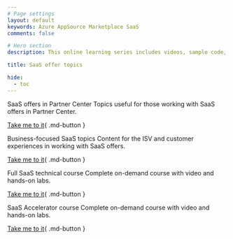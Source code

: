 ```yaml
---
# Page settings
layout: default
keywords: Azure AppSource Marketplace SaaS
comments: false

# Hero section
description: This online learning series includes videos, sample code, and hands-on labs meant to speed your time to publishing your custom SaaS offer on the Microsoft marketplace. If you are building a SaaS offer for the marketplace this learning series is for you.

title: SaaS offer topics

hide:
  - toc
---
```


<div class="sub-page-tile" markdown="1">
  <span class="linkless-heading">SaaS offers in Partner Center</span>
  Topics useful for those working with SaaS offers in Partner Center.

[Take me to it](/Mastering-the-Marketplace/partner-center/saas){ .md-button }
</div>

<div class="sub-page-tile" markdown="1">
  <span class="linkless-heading">Business-focused SaaS topics</span>
  Content for the ISV and customer experiences in working with SaaS offers.

[Take me to it](/Mastering-the-Marketplace/saas/general-topics){ .md-button }
</div>

<div class="sub-page-tile" markdown="1">
  <span class="linkless-heading">Full SaaS technical course</span>
  Complete on-demand course with video and hands-on labs.

[Take me to it](/Mastering-the-Marketplace/saas/tech-topics){ .md-button }
</div>

<div class="sub-page-tile" markdown="1">
  <span class="linkless-heading">SaaS Accelerator course</span>
  Complete on-demand course with video and hands-on labs.

[Take me to it](https://aka.ms/MasteringTheMarketplace/sa){ .md-button }
</div>
